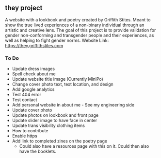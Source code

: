## they project
A website with a lookbook and poetry created by Griffith Stites. Meant to show the true lived experiences of a non-binary individual through an artistic and creative lens. The goal of this project is to provide validation for gender non-conforming and transgender people and their experiences, as well as helping to fight gender norms.
Website Link: https://they.griffithstites.com

### To Do
* Update dress images
* Spell check about me
* Update website title image (Currently MiniPo)
* Change cover photo text, text location, and design
* Add google analytics
* Test 404 error
* Test contact
* Add personal website in about me - See my engineering side
* Update cover photo
* Update photos on lookbook and front page
* Update slider image to have face in center
* Update trans visibility clothing items
* How to contribute
* Enable https
* Add link to completed zines on the poetry page
  * Could also have a resources page with this on it. Could then also have the booklets.
